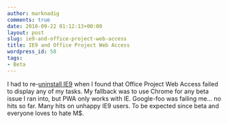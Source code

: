 ```yaml
---
author: marknadig
comments: true
date: 2010-09-22 01:12:13+00:00
layout: post
slug: ie9-and-office-project-web-access
title: IE9 and Office Project Web Access
wordpress_id: 58
tags:
- Beta
---
```


I had to re-[uninstall IE9](/personal/marknadig/Blog/Lists/Posts/Post.aspx?ID=152) when I found that Office Project Web Access failed to display any of my tasks. My fallback was to use Chrome for any beta issue I ran into, but PWA only works with IE. Google-foo was failing me... no hits so far. Many hits on unhappy IE9 users. To be expected since beta and everyone loves to hate M$.
